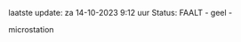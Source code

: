 laatste update: 
za 14-10-2023  9:12   uur 
Status: FAALT - geel - 
<div class="service Y">microstation</div>